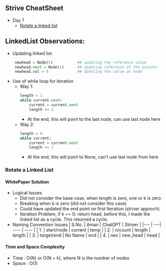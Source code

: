 ## Strive CheatSheet
 - Day 7
    - [Rotate a linked list](#rotate-a-linked-list)

## LinkedList Observations:
 - Updating linked list
    ```python
     newhead = Node(5)           ## updating the reference value
     newhead.next = Node(1)      ## Updating reference of the pointer 
     newhead.val = 8             ## Updating the value at node
    ```
 - Use of while loop for iteration
    - Way 1:
        ```python
        length = 1
        while current.next:
            current = current.next
            length += 1
        ```
        - At the end, this will point to the last node, can use last node here
    - Way 2:
        ```python
        length = 0
        while current:
            current = current.next
            length += 1
        ```
        - At the end, this will point to None, can't use last node from here


### Rotate a Linked List
 #### WhitePaper Solution 
 - Logical Issues
    - Did not consider the base case, when length is zero, one or k is zero
    - Breaking when k is zero (did not consider this case)
    - Could have updated the end point on first Iteration (striver approch).
    - Iteration Problem, if k == 0: return head, before this, I made the linked list as a cycle. This returned a cycle.
 - Naming Convention Issues
   | S.No. | Aman | ChatGPT | Striver |
   |--- | ---| ---- | ---- |
   | 1. | start/node | current | temp |
   | 2. | n/count | length | length |
   | 3. | target/end | No Name | end |
   | 4. | nex   | new_head | head |

#### Time and Space Complexity
 - Time : O(N) or O(N + k), where N is the number of nodes
 - Space : O(1)